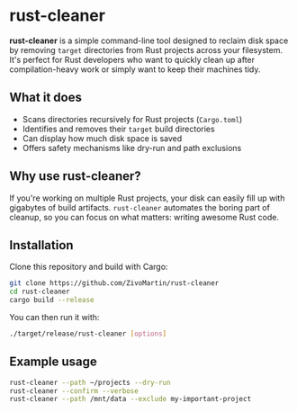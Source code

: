 # rust-cleaner

**rust-cleaner** is a simple command-line tool designed to reclaim disk space by removing `target` directories from Rust projects across your filesystem. It's perfect for Rust developers who want to quickly clean up after compilation-heavy work or simply want to keep their machines tidy.

## What it does

- Scans directories recursively for Rust projects (`Cargo.toml`)
- Identifies and removes their `target` build directories
- Can display how much disk space is saved
- Offers safety mechanisms like dry-run and path exclusions

## Why use rust-cleaner?

If you're working on multiple Rust projects, your disk can easily fill up with gigabytes of build artifacts. `rust-cleaner` automates the boring part of cleanup, so you can focus on what matters: writing awesome Rust code.

## Installation

Clone this repository and build with Cargo:

```bash
git clone https://github.com/ZivoMartin/rust-cleaner
cd rust-cleaner
cargo build --release
```

You can then run it with:

```bash
./target/release/rust-cleaner [options]
```

## Example usage

```bash
rust-cleaner --path ~/projects --dry-run
rust-cleaner --confirm --verbose
rust-cleaner --path /mnt/data --exclude my-important-project
```

